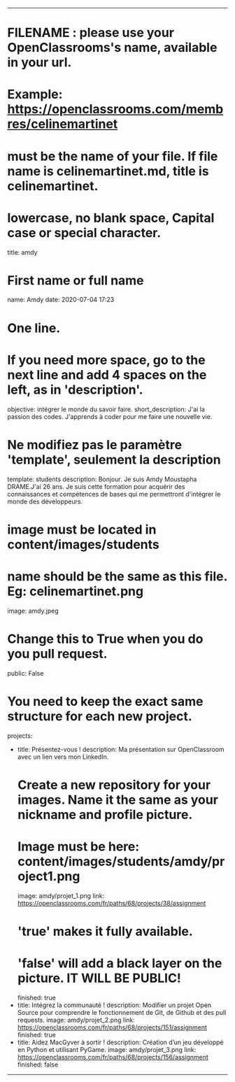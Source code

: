 ---

# FILENAME : please use your OpenClassrooms's name, available in your url.
# Example: https://openclassrooms.com/membres/celinemartinet
# must be the name of your file. If file name is celinemartinet.md, title is celinemartinet.
# lowercase, no blank space, Capital case or special character.
title: amdy

# First name or full name
name: Amdy
date: 2020-07-04 17:23

# One line.
# If you need more space, go to the next line and add 4 spaces on the left, as in 'description'.
objective: intégrer le monde du savoir faire.
short_description: J'ai la passion des codes. J'apprends à coder pour me faire une nouvelle vie.

# Ne modifiez pas le paramètre 'template', seulement la description
template: students
description:
    Bonjour. Je suis Amdy Moustapha DRAME.J'ai 26 ans. Je suis cette formation pour acquérir des connaissances et compétences de bases qui me permettront d'intégrer le monde des développeurs.

# image must be located in content/images/students
# name should be the same as this file. Eg: celinemartinet.png
image: amdy.jpeg

# Change this to True when you do you pull request.
public: False

# You need to keep the exact same structure for each new project.
projects:
  - title: Présentez-vous !
    description: Ma présentation sur OpenClassroom avec un lien vers mon LinkedIn.
    # Create a new repository for your images. Name it the same as your nickname and profile picture.
    # Image must be here: content/images/students/amdy/project1.png
    image: amdy/projet_1.png
    link: https://openclassrooms.com/fr/paths/68/projects/38/assignment
    # 'true' makes it fully available.
    # 'false' will add a black layer on the picture. IT WILL BE PUBLIC!
    finished: true
  - title: Intégrez la communauté !
    description: Modifier un projet Open Source pour comprendre le fonctionnement de Git, de Github et des pull requests. 
    image: amdy/projet_2.png
    link: https://openclassrooms.com/fr/paths/68/projects/151/assignment
    finished: true
  - title: Aidez MacGyver à sortir !
    description: Création d’un jeu développé en Python et utilisant PyGame.
    image: amdy/projet_3.png
    link: https://openclassrooms.com/fr/paths/68/projects/156/assignment
    finished: false
---